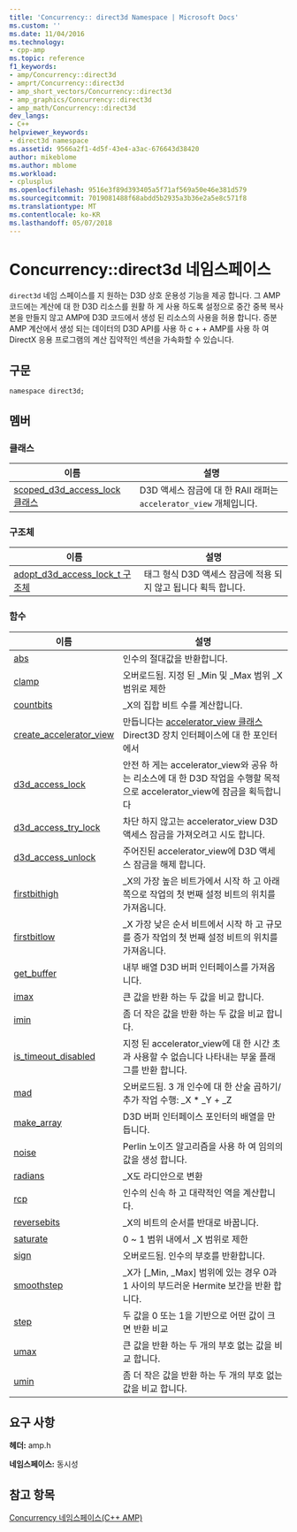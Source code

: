 ```yaml
---
title: 'Concurrency:: direct3d Namespace | Microsoft Docs'
ms.custom: ''
ms.date: 11/04/2016
ms.technology:
- cpp-amp
ms.topic: reference
f1_keywords:
- amp/Concurrency::direct3d
- amprt/Concurrency::direct3d
- amp_short_vectors/Concurrency::direct3d
- amp_graphics/Concurrency::direct3d
- amp_math/Concurrency::direct3d
dev_langs:
- C++
helpviewer_keywords:
- direct3d namespace
ms.assetid: 9566a2f1-4d5f-43e4-a3ac-676643d38420
author: mikeblome
ms.author: mblome
ms.workload:
- cplusplus
ms.openlocfilehash: 9516e3f89d393405a5f71af569a50e46e381d579
ms.sourcegitcommit: 7019081488f68abdd5b2935a3b36e2a5e8c571f8
ms.translationtype: MT
ms.contentlocale: ko-KR
ms.lasthandoff: 05/07/2018
---
```

# <a name="concurrencydirect3d-namespace"></a>Concurrency::direct3d 네임스페이스
`direct3d` 네임 스페이스를 지 원하는 D3D 상호 운용성 기능을 제공 합니다. 그 AMP 코드에는 계산에 대 한 D3D 리소스를 원활 하 게 사용 하도록 설정으로 중간 중복 복사본을 만들지 않고 AMP에 D3D 코드에서 생성 된 리소스의 사용을 허용 합니다. 증분 AMP 계산에서 생성 되는 데이터의 D3D API를 사용 하 c + + AMP를 사용 하 여 DirectX 응용 프로그램의 계산 집약적인 섹션을 가속화할 수 있습니다.  
  
## <a name="syntax"></a>구문  
  
```  
namespace direct3d;  
```  
  
## <a name="members"></a>멤버  
  
### <a name="classes"></a>클래스  
  
|이름|설명|  
|----------|-----------------|  
|[scoped_d3d_access_lock 클래스](scoped-d3d-access-lock-class.md)|D3D 액세스 잠금에 대 한 RAII 래퍼는 `accelerator_view` 개체입니다.|  
  
### <a name="structures"></a>구조체  
  
|이름|설명|  
|----------|-----------------|  
|[adopt_d3d_access_lock_t 구조체](adopt-d3d-access-lock-t-structure.md)|태그 형식 D3D 액세스 잠금에 적용 되지 않고 됩니다 획득 합니다.|  
  
### <a name="functions"></a>함수  
  
|이름|설명|  
|----------|-----------------|  
|[abs](concurrency-direct3d-namespace-functions-amp.md#abs)|인수의 절대값을 반환합니다.|  
|[clamp](concurrency-direct3d-namespace-functions-amp.md#clamp)|오버로드됨. 지정 된 _Min 및 _Max 범위 _X 범위로 제한|  
|[countbits](concurrency-direct3d-namespace-functions-amp.md#countbits)|_X의 집합 비트 수를 계산합니다.|  
|[create_accelerator_view](concurrency-direct3d-namespace-functions-amp.md#create_accelerator_view)|만듭니다는 [accelerator_view 클래스](accelerator-view-class.md) Direct3D 장치 인터페이스에 대 한 포인터에서|  
|[d3d_access_lock](concurrency-direct3d-namespace-functions-amp.md#d3d_access_lock)|안전 하 게는 accelerator_view와 공유 하는 리소스에 대 한 D3D 작업을 수행할 목적으로 accelerator_view에 잠금을 획득합니다|  
|[d3d_access_try_lock](concurrency-direct3d-namespace-functions-amp.md#d3d_access_try_lock)|차단 하지 않고는 accelerator_view D3D 액세스 잠금을 가져오려고 시도 합니다.|  
|[d3d_access_unlock](concurrency-direct3d-namespace-functions-amp.md#d3d_access_unlock)|주어진된 accelerator_view에 D3D 액세스 잠금을 해제 합니다.|  
|[firstbithigh](concurrency-direct3d-namespace-functions-amp.md#firstbithigh)|_X의 가장 높은 비트가에서 시작 하 고 아래쪽으로 작업의 첫 번째 설정 비트의 위치를 가져옵니다.|  
|[firstbitlow](concurrency-direct3d-namespace-functions-amp.md#firstbitlow)|_X 가장 낮은 순서 비트에서 시작 하 고 규모를 증가 작업의 첫 번째 설정 비트의 위치를 가져옵니다.|  
|[get_buffer](concurrency-direct3d-namespace-functions-amp.md#get_buffer)|내부 배열 D3D 버퍼 인터페이스를 가져옵니다.|  
|[imax](concurrency-direct3d-namespace-functions-amp.md#imax)|큰 값을 반환 하는 두 값을 비교 합니다.|  
|[imin](concurrency-direct3d-namespace-functions-amp.md#imin)|좀 더 작은 값을 반환 하는 두 값을 비교 합니다.|  
|[is_timeout_disabled](concurrency-direct3d-namespace-functions-amp.md#is_timeout_disabled)|지정 된 accelerator_view에 대 한 시간 초과 사용할 수 없습니다 나타내는 부울 플래그를 반환 합니다.|  
|[mad](concurrency-direct3d-namespace-functions-amp.md#mad)|오버로드됨. 3 개 인수에 대 한 산술 곱하기/추가 작업 수행: _X * _Y + _Z|  
|[make_array](concurrency-direct3d-namespace-functions-amp.md#make_array)|D3D 버퍼 인터페이스 포인터의 배열을 만듭니다.|  
|[noise](concurrency-direct3d-namespace-functions-amp.md#noise)|Perlin 노이즈 알고리즘을 사용 하 여 임의의 값을 생성 합니다.|  
|[radians](concurrency-direct3d-namespace-functions-amp.md#radians)|_X도 라디안으로 변환|  
|[rcp](concurrency-direct3d-namespace-functions-amp.md#rcp)|인수의 신속 하 고 대략적인 역을 계산합니다.|  
|[reversebits](concurrency-direct3d-namespace-functions-amp.md#reversebits)|_X의 비트의 순서를 반대로 바꿉니다.|  
|[saturate](concurrency-direct3d-namespace-functions-amp.md#saturate)|0 ~ 1 범위 내에서 _X 범위로 제한|  
|[sign](concurrency-direct3d-namespace-functions-amp.md#sign)|오버로드됨. 인수의 부호를 반환합니다.|  
|[smoothstep](concurrency-direct3d-namespace-functions-amp.md#smoothstep)|_X가 [_Min, _Max] 범위에 있는 경우 0과 1 사이의 부드러운 Hermite 보간을 반환 합니다.|  
|[step](concurrency-direct3d-namespace-functions-amp.md#step)|두 값을 0 또는 1을 기반으로 어떤 값이 크면 반환 비교|  
|[umax](concurrency-direct3d-namespace-functions-amp.md#umax)|큰 값을 반환 하는 두 개의 부호 없는 값을 비교 합니다.|  
|[umin](concurrency-direct3d-namespace-functions-amp.md#umin)|좀 더 작은 값을 반환 하는 두 개의 부호 없는 값을 비교 합니다.|  

## <a name="requirements"></a>요구 사항  
 **헤더:** amp.h  
  
 **네임스페이스:** 동시성  
  
## <a name="see-also"></a>참고 항목  
 [Concurrency 네임스페이스(C++ AMP)](concurrency-namespace-cpp-amp.md)
